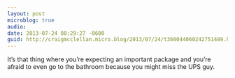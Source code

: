```yaml
---
layout: post
microblog: true
audio: 
date: 2013-07-24 08:29:27 -0600
guid: http://craigmcclellan.micro.blog/2013/07/24/t360044060242751489.html
---
```

It’s that thing where you’re expecting an important package and you’re afraid to even go to the bathroom because you might miss the UPS guy.
